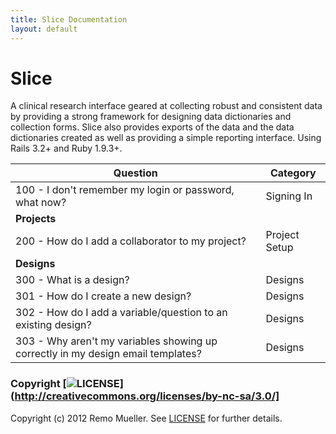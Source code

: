 ```yaml
---
title: Slice Documentation
layout: default
---
```


# Slice

A clinical research interface geared at collecting robust and consistent data by providing a strong framework for designing data dictionaries and collection forms. Slice also provides exports of the data and the data dictionaries created as well as providing a simple reporting interface. Using Rails 3.2+ and Ruby 1.9.3+.


<table class="table table-hover">
  <thead>
    <tr>
      <th>Question</th>
      <th>Category</th>
    </tr>
  </thead>
  <tbody>
    <tr data-link="faq/100-general/100-signing-in" style="cursor:pointer">
      <td>
        100 - I don't remember my login or password, what now?
      </td>
      <td>Signing In</td>
    </tr>
    <tr class="info"><td colspan="2"><b>Projects</b></td></tr>
    <tr data-link="faq/200-projects/200-project-setup" style="cursor:pointer">
      <td>
        200 - How do I add a collaborator to my project?
      </td>
      <td>Project Setup</td>
    </tr>
    <tr class="info"><td colspan="2"><b>Designs</b></td></tr>
    <tr data-link="faq/300-designs/300-about-designs" style="cursor:pointer">
      <td>
        300 - What is a design?
      </td>
      <td>Designs</td>
    </tr>
    <tr data-link="faq/300-designs/301-create-design" style="cursor:pointer">
      <td>
        301 - How do I create a new design?
      </td>
      <td>Designs</td>
    </tr>
    <tr data-link="faq/300-designs/302-add-variable-to-design" style="cursor:pointer">
      <td>
        302 - How do I add a variable/question to an existing design?
      </td>
      <td>Designs</td>
    </tr>
    <tr data-link="faq/300-designs/303-email-template-design" style="cursor:pointer">
      <td>
        303 - Why aren't my variables showing up correctly in my design email templates?
      </td>
      <td>Designs</td>
    </tr>
  </tbody>
</table>




### Copyright [![LICENSE](http://i.creativecommons.org/l/by-nc-sa/3.0/80x15.png)](http://creativecommons.org/licenses/by-nc-sa/3.0/]

Copyright (c) 2012 Remo Mueller. See [LICENSE](https://github.com/remomueller/slice/blob/master/LICENSE) for further details.
